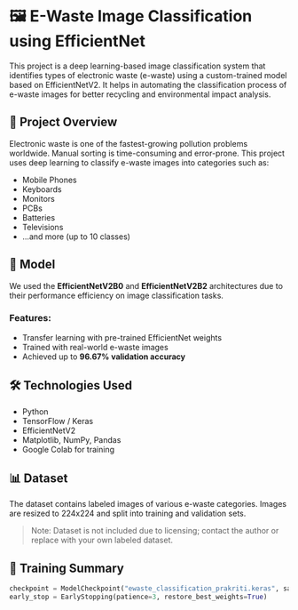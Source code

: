 # 🖼️ E-Waste Image Classification using EfficientNet

This project is a deep learning-based image classification system that identifies types of electronic waste (e-waste) using a custom-trained model based on EfficientNetV2. It helps in automating the classification process of e-waste images for better recycling and environmental impact analysis.

## 🚀 Project Overview

Electronic waste is one of the fastest-growing pollution problems worldwide. Manual sorting is time-consuming and error-prone. This project uses deep learning to classify e-waste images into categories such as:

- Mobile Phones
- Keyboards
- Monitors
- PCBs
- Batteries
- Televisions
- ...and more (up to 10 classes)

## 🧠 Model

We used the **EfficientNetV2B0** and **EfficientNetV2B2** architectures due to their performance efficiency on image classification tasks.

### Features:
- Transfer learning with pre-trained EfficientNet weights
- Trained with real-world e-waste images
- Achieved up to **96.67% validation accuracy**

## 🛠️ Technologies Used

- Python
- TensorFlow / Keras
- EfficientNetV2
- Matplotlib, NumPy, Pandas
- Google Colab for training

## 📊 Dataset

The dataset contains labeled images of various e-waste categories. Images are resized to 224x224 and split into training and validation sets.

> Note: Dataset is not included due to licensing; contact the author or replace with your own labeled dataset.

## 🧪 Training Summary

```python
checkpoint = ModelCheckpoint("ewaste_classification_prakriti.keras", save_best_only=True, monitor='val_accuracy', mode='max')
early_stop = EarlyStopping(patience=3, restore_best_weights=True)
